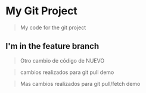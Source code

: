 # My Git Project

> My code for the git project

## I'm in the feature branch

> Otro cambio de código de NUEVO

> cambios realizados para git pull demo

> Mas cambios realizados para git pull/fetch demo
